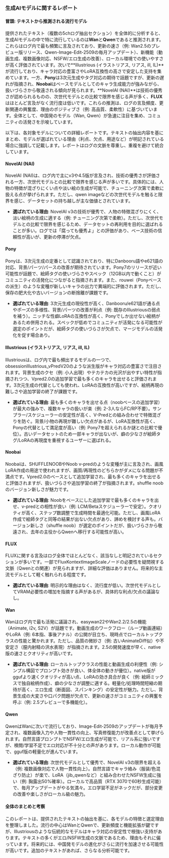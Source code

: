 ### 生成AIモデルに関するレポート

#### 冒頭: テキストから推測される流行モデル
提供されたテキスト（複数の5chログ抽出セクション）を全体的に分析すると、生成AIモデルの中で特に流行しているのは**Wan**と**Qwen**であると推測されます。これらはログ内で最も頻繁に言及されており、更新の速さ（例: Wan2.5のプレビュー版リリース、Qwen-Image-Edit-2509の毎月アップデート）、新機能（動画生成、複数画像対応、NSFW/エロ生成の改善）、ローカル環境での使いやすさが高く評価されています。次いで**Illustrious (イラストリアス, リアス, ill, IL)**が流行しており、キャラ対応の豊富さやLoRA互換性の高さで安定した支持を集めています。一方、**Pony**は3次元生成やタグ対応の期待で話題ですが、更新の遅れが指摘され、**Noobai**はベースモデルとしてのキャラ生成能力が強みながら、扱いづらさから敬遠される傾向が見られます。**NovelAI (NAI)**は技術の優秀さが認められるものの、次世代モデルとの比較で限界を感じる声が多く、**FLUX**はほとんど言及がなく流行度は低いです。これらの推測は、ログの言及頻度、更新関連の興奮度、理由のポジティブさ（例: 高品質、柔軟性）に基づいています。全体として、中国発のモデル（Wan, Qwen）が急速に注目を集め、コミュニティの活発さを示唆しています。

以下は、各対象モデルについての詳細レポートです。テキストの抽出内容を基にまとめ、モデルが選ばれている理由（利点、欠点、用途など）が明記されている場合に強調して記載します。レポートはログの文脈を尊重し、重複を避けて統合しています。

#### NovelAI (NAI)
NovelAI (NAI)は、ログ内で主にv3や4.5版が言及され、技術の優秀さが評価される一方、次世代モデルとの比較で限界を感じる声が多いです。具体的には、人物の特徴が混ざりにくい点や淡い絵の生成が可能で、チューニング次第で柔軟に扱える点が挙げられます。ただし、qwen imageなどの次世代モデルを触ると限界を感じ、データセットの持ち越しが主な価値とされています。
- **選ばれている理由**: NovelAI v3の技術が優秀で、人物の特徴混ざりにくく、淡い絵柄の生成に適する（例: チューニング次第で柔軟）。ただし、次世代モデルとの比較で限界を感じるため、データセットの再利用を目的に選ばれることが多い。ログでは「腐っても優秀よ」との評価があり、ベース技術の信頼性が高いが、更新の停滞が欠点。

#### Pony
Ponyは、3次元生成の定番として認識されており、特にDanbooru語やe621語の対応、背景/パーツ/パースの改善が期待されています。Pony7のリリースが近い可能性が話題で、絵師タグの使いづらさやスペック（12GB以内で動くこと）がコミュニティの活発化につながると指摘されます。また、rouwei（Ponyベースの派生）のような変種が新しいキャラの出力で異端的に評価されます。ただし、保存の肥大化や古いバージョンの断捨離が課題です。
- **選ばれている理由**: 3次元生成の現役性が高く、Danbooru/e621語が通る点やポーズの多様性、背景/パーツの改善が利点（例: 既存のIllustriousの弱点を補う）。ニッチな性癖LoRAの互換性が高く、Ponyでしか出せない絵柄があるため併用される。スペックが低めでコミュニティが活発になる可能性が選定のポイントだが、絵師タグの使いづらさが欠点で、マージモデルの活発化を促す場合あり。

#### Illustrious (イラストリアス, リアス, ill, IL)
Illustriousは、ログ内で最も頻出するモデルの一つで、obsessionIllustrious_vPredV20のような派生版がキャラ対応の豊富さで注目されます。背景生成のクセ（例: 小人出現）やテカテカの光沢が出やすい特性が指摘されつつ、Vpred2.0の追加学習で最も多くのキャラを出せると評価されます。3次元生成の代替としても使われ、LoRAの互換性が高いですが、絵柄再現の難しさや追加学習の終了が課題です。
- **選ばれている理由**: 最も多くのキャラを出せる点（noobベースの追加学習）が最大の強みで、複数キャラの扱いが楽（例: 2-3人ならFC/RP不要）。サンプラー/スケジューラーの安定性が高く、V-Predとの組み合わせで特徴混ざりを防ぐ。背景/小物の再現が難しい欠点があるが、LoRA互換性が高く、Ponyの代替として満足度が高い（例: Pony7を超えられるか謎との比較で優位）。古いデータセットのため一部キャラが出ないが、癖の少なさが絵師タグ/LoRAの再現度を重視するユーザーに選ばれる。

#### Noobai
Noobaiは、SHUFFLENOOBやNoob v-predのような変種が主に言及され、画風LoRA作成の用途で使われますが、画質/再現性のどちらかがダメになる問題が不満点です。Vpred2.0のベースとして追加学習され、最も多くのキャラを出せると評価されますが、扱いづらさや追加学習の終了が指摘されます。shuffle noobのバージョン新しさが魅力です。
- **選ばれている理由**: Noobをベースにした追加学習で最も多くのキャラを出せ、v-predとの相性が良い（例: LCM/Betaスケジューラーで安定）。クオリティが高く、ステップ数調整で生成時間を最適化可能。ただし、画風LoRA作成で絵師タグと同等の結果が出ない欠点があり、諦めを検討する声も。バージョン新しさ（shuffle noob）が選定のポイントだが、扱いづらさから敬遠され、去年の主役からQwenへ移行する可能性が高い。

#### FLUX
FLUXに関する言及はログ全体でほとんどなく、該当なしと明記されているセクションが多いです。一部でFluxKontextImageScaleノードの必要性を疑問視する文脈（Qwenとの関連）が見られますが、詳細な評価はありません。将来的な主流モデルとして軽く触れられる程度です。
- **選ばれている理由**: 明示的な理由はなく、流行度が低い。次世代モデルとしてVRAM必要性の増加を指摘する声があるが、具体的な利点/欠点の議論なし。

#### Wan
Wanはログ内で最も活発に議論され、easywan22やWan2.2/2.5の機能（Animate, i2v, S2V）が話題です。動画生成のワークフロー（ループ動画連結）やLoRA（例: 6本指、事後アナル）の公開が目立ち、現時点でローカルトップクラスの性能と驚かれます。ただし、品質の微妙さ（例: 古いAnimateDiff似）や不安定さ（膣内射精の洪水表現）が指摘されます。2.5の開発速度が早く、native版の速さとクオリティが高いです。
- **選ばれている理由**: ローカルトップクラスの性能と動画生成の利便性（例: シンプル構図でプロンプト効きが良い、体全体の動きが優位）。native版がggufより速くクオリティが高い点、LoRAの効き具合が良く（例: 絵師ミックスで独自絵柄作成）、癖の少なさが調整に適する。軽量化/処理時間短縮の期待が高く、エロ生成（断面図、スパンキング）の安定性が魅力。ただし、背景生成の大変さや口パク問題が欠点で、更新の速さがコミュニティの興奮を呼ぶ（例: 2.5プレビューで多機能化）。

#### Qwen
QwenはWanに次いで流行しており、Image-Edit-2509のアップデートが毎月予定され、複数画像入力や人物一貫性の向上、写真修復能力が改善点として挙げられます。自然言語プロンプトでNSFW/エロ生成が可能で、リアル系に強いですが、検閲/学習不足でエロ対応が不十分との声があります。ローカル動作が可能で、gguf版の軽量化が進んでいます。
- **選ばれている理由**: 次世代モデルとして優秀で、NovelAI v3の限界を超える（例: 複数画像対応で人物一貫性向上）。自然言語でキャラ絡み（服装/色混ざり防止）が楽で、LoRA（jib_qwenなど）と組み合わせたNSFW生成に強い（例: 胸露出50%確率）。ローカルで高品質（RTX 3070で60秒生成可能）で、毎月アップデートがやる気満々。エロ学習不足がネックだが、部分変更の改善や楽しさがローカル級の魅力。

#### 全体のまとめと考察
このレポートは、提供されたテキストの抽出を基に、各モデルの特徴と選定理由を整理しました。流行の中心はWanとQwenで、更新頻度と機能拡張が鍵ですが、Illustriousのような伝統的なモデルはキャラ対応の安定性で根強い支持があります。テキストの多くがエロ/NSFW生成の文脈であるため、理由もそれに偏っています。将来的には、中国発モデルの進化がさらに流行を加速させる可能性が高いです。追加のテキストがあれば、さらなる分析可能です。